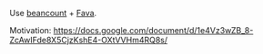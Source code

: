Use [beancount](https://beancount.github.io/docs/) + [Fava](https://beancount.github.io/docs/).

Motivation: https://docs.google.com/document/d/1e4Vz3wZB_8-ZcAwIFde8X5CjzKshE4-OXtVVHm4RQ8s/
